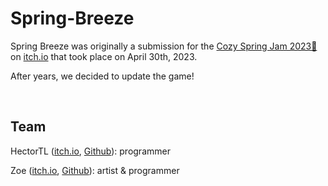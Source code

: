 # Spring-Breeze

Spring Breeze was originally a submission for the <a href="https://itch.io/jam/cozy-spring-jam-2023-/rate/2044557">Cozy Spring Jam 2023🌿</a> on <a href="https://hectortl.itch.io/spring-breeze">itch.io</a> that took place on April 30th, 2023.

After years, we decided to update the game!

<br>

## Team
HectorTL (<a href="https://hectortl.itch.io/">itch.io</a>, <a href="https://github.com/HTLGames">Github</a>): programmer

Zoe (<a href="https://lorevoon.itch.io/">itch.io</a>, <a href="https://github.com/lorevoon">Github</a>): artist & programmer
